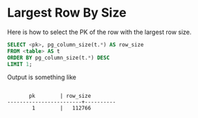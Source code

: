 # Largest Row By Size

Here is how to select the PK of the row with the largest row size.

```sql
SELECT <pk>, pg_column_size(t.*) AS row_size 
FROM <table> AS t 
ORDER BY pg_column_size(t.*) DESC 
LIMIT 1;
```

Output is something like

```plain

       pk        | row_size
------------------------+----------
        1        |   112766
 ```
